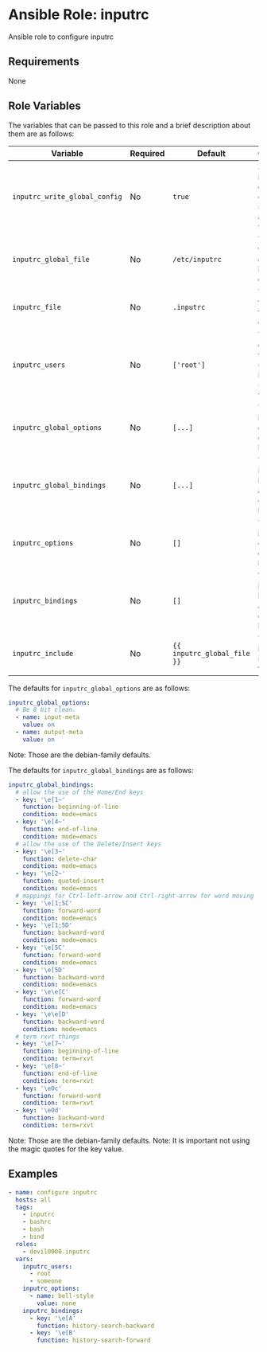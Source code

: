 # Ansible Role: inputrc
Ansible role to configure inputrc

## Requirements
None

## Role Variables
The variables that can be passed to this role and a brief description about
them are as follows:

| Variable | Required | Default | Comments |
|-----------------------|----------|-----------|---------|
| `inputrc_write_global_config` | No | `true` | Set to true if the global config file should also be written. |
| `inputrc_global_file` | No | `/etc/inputrc` | The path to the global inputrc config. |
| `inputrc_file` | No | `.inputrc` | The filename of the users dot file. |
| `inputrc_users` | No | `['root']` | This defines for which users the inputrc should be written. |
| `inputrc_global_options` | No | `[...]` | The global inputrc options are defined here. |
| `inputrc_global_bindings` | No | `[...]` | The global inputrc bindings are defined here. |
| `inputrc_options` | No | `[]` | The users inputrc options are defined here. |
| `inputrc_bindings` | No | `[]` | The users inputrc bindings are defined here. |
| `inputrc_include` | No | `{{ inputrc_global_file }}` | The users inputrc will include this file. |

The defaults for `inputrc_global_options` are as follows:

```yaml
inputrc_global_options:
  # Be 8 bit clean.
  - name: input-meta
    value: on
  - name: output-meta
    value: on
```
Note: Those are the debian-family defaults.

The defaults for `inputrc_global_bindings` are as follows:

```yaml
inputrc_global_bindings:
  # allow the use of the Home/End keys
  - key: '\e[1~'
    function: beginning-of-line
    condition: mode=emacs
  - key: '\e[4~'
    function: end-of-line
    condition: mode=emacs
  # allow the use of the Delete/Insert keys
  - key: '\e[3~'
    function: delete-char
    condition: mode=emacs
  - key: '\e[2~'
    function: quoted-insert
    condition: mode=emacs
  # mappings for Ctrl-left-arrow and Ctrl-right-arrow for word moving
  - key: '\e[1;5C'
    function: forward-word
    condition: mode=emacs
  - key: '\e[1;5D'
    function: backward-word
    condition: mode=emacs
  - key: '\e[5C'
    function: forward-word
    condition: mode=emacs
  - key: '\e[5D'
    function: backward-word
    condition: mode=emacs
  - key: '\e\e[C'
    function: forward-word
    condition: mode=emacs
  - key: '\e\e[D'
    function: backward-word
    condition: mode=emacs
  # term rxvt things
  - key: '\e[7~'
    function: beginning-of-line
    condition: term=rxvt
  - key: '\e[8~'
    function: end-of-line
    condition: term=rxvt
  - key: '\eOc'
    function: forward-word
    condition: term=rxvt
  - key: '\eOd'
    function: backward-word
    condition: term=rxvt
```
Note: Those are the debian-family defaults.
Note: It is important not using the magic quotes for the key value.

## Examples

```yaml
- name: configure inputrc
  hosts: all
  tags:
    - inputrc
    - bashrc
    - bash
    - bind
  roles:
    - devil0000.inputrc
  vars:
    inputrc_users:
      - root
      - someone
    inputrc_options:
      - name: bell-style
        value: none
    inputrc_bindings:
      - key: '\e[A'
        function: history-search-backward
      - key: '\e[B'
        function: history-search-forward
```
